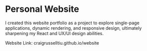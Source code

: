 # Personal Website
I created this website portfolio as a project to explore single-page applications, dynamic rendering, and responsive design, ultimately sharpening my React and UX/UI design abilities.

Website Link: craigrusselltiu.github.io/website
